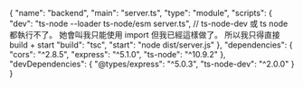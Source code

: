 {
  "name": "backend",
  "main": "server.ts",
  "type": "module",
  "scripts": {
    "dev": "ts-node --loader ts-node/esm server.ts", // ts-node-dev 或 ts node 都執行不了。 她會叫我只能使用 import 但我已經這樣做了。 所以我只得直接 build + start
    "build": "tsc",
    "start": "node dist/server.js"
  },
  "dependencies": {
    "cors": "^2.8.5",
    "express": "^5.1.0",
    "ts-node": "^10.9.2"
  },
  "devDependencies": {
    "@types/express": "^5.0.3",
    "ts-node-dev": "^2.0.0"
  }
}
